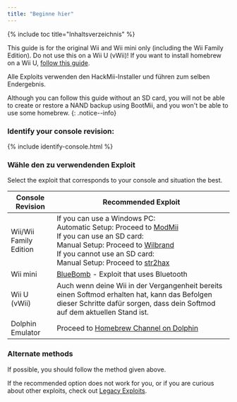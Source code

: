 ```yaml
---
title: "Beginne hier"
---
```


{% include toc title="Inhaltsverzeichnis" %}

This guide is for the original Wii and Wii mini only (including the Wii Family Edition). Do not use this on a Wii U (vWii)! If you want to install homebrew on a Wii U, [follow this guide](https://wiiu.hacks.guide).

Alle Exploits verwenden den HackMii-Installer und führen zum selben Endergebnis.

Although you can follow this guide without an SD card, you will not be able to create or restore a NAND backup using BootMii, and you won't be able to use some homebrew.
{: .notice--info}

### Identify your console revision:

{% include identify-console.html %}<br>

### Wähle den zu verwendenden Exploit

Select the exploit that corresponds to your console and situation the best.

| Console Revision       | Recommended Exploit                                                                                                                                                                                                                                                                      |
| ---------------------- | ---------------------------------------------------------------------------------------------------------------------------------------------------------------------------------------------------------------------------------------------------------------------------------------- |
| Wii/Wii Family Edition | If you can use a Windows PC:<br> Automatic Setup: Proceed to [ModMii](modmii)<br> If you can use an SD card:<br> Manual Setup: Proceed to [Wilbrand](wilbrand)<br> If you cannot use an SD card:<br> Manual Setup: Proceed to [str2hax](str2hax)<br> |
| Wii mini               | [BlueBomb](bluebomb) - Exploit that uses Bluetooth                                                                                                                                                                                                                                       |
| Wii U (vWii)           | Auch wenn deine Wii in der Vergangenheit bereits einen Softmod erhalten hat, kann das Befolgen dieser Schritte dafür sorgen, dass dein Softmod auf dem aktuellen Stand ist.                                                                                                              |
| Dolphin Emulator       | Proceed to [Homebrew Channel on Dolphin](homebrew-dolphin)                                                                                                                                                                                                                               |

### Alternate methods

If possible, you should follow the method given above.

If the recommended option does not work for you, or if you are curious about other exploits, check out [Legacy Exploits](legacy-exploits).
